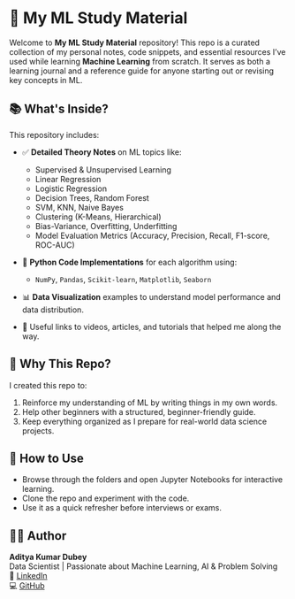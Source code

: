 # 📘 My ML Study Material

Welcome to **My ML Study Material** repository! This repo is a curated collection of my personal notes, code snippets, and essential resources I’ve used while learning **Machine Learning** from scratch. It serves as both a learning journal and a reference guide for anyone starting out or revising key concepts in ML.

## 📚 What's Inside?

This repository includes:

- ✅ **Detailed Theory Notes** on ML topics like:
  - Supervised & Unsupervised Learning
  - Linear Regression
  - Logistic Regression
  - Decision Trees, Random Forest
  - SVM, KNN, Naive Bayes
  - Clustering (K-Means, Hierarchical)
  - Bias-Variance, Overfitting, Underfitting
  - Model Evaluation Metrics (Accuracy, Precision, Recall, F1-score, ROC-AUC)
  
- 🧠 **Python Code Implementations** for each algorithm using:
  - `NumPy`, `Pandas`, `Scikit-learn`, `Matplotlib`, `Seaborn`

- 📊 **Data Visualization** examples to understand model performance and data distribution.

- 🔗 Useful links to videos, articles, and tutorials that helped me along the way.

## 🚀 Why This Repo?

I created this repo to:

1. Reinforce my understanding of ML by writing things in my own words.
2. Help other beginners with a structured, beginner-friendly guide.
3. Keep everything organized as I prepare for real-world data science projects.

## 📌 How to Use

- Browse through the folders and open Jupyter Notebooks for interactive learning.
- Clone the repo and experiment with the code.
- Use it as a quick refresher before interviews or exams.

## 🧑‍💻 Author

**Aditya Kumar Dubey**  
Data Scientist | Passionate about Machine Learning, AI & Problem Solving  
🔗 [LinkedIn](https://www.linkedin.com/in/aditya-kumar-dubey-9833b4278/)  
💻 [GitHub](https://github.com/adityadubey381)
